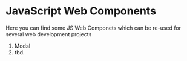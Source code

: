 # JavaScript Web Components

Here you can find some JS Web Componets which can be re-used for several web development projects

1. Modal
2. tbd.
